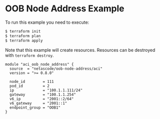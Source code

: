 <!-- BEGIN_TF_DOCS -->
# OOB Node Address Example

To run this example you need to execute:

```bash
$ terraform init
$ terraform plan
$ terraform apply
```

Note that this example will create resources. Resources can be destroyed with `terraform destroy`.

```hcl
module "aci_oob_node_address" {
  source  = "netascode/oob-node-address/aci"
  version = ">= 0.8.0"

  node_id        = 111
  pod_id         = 2
  ip             = "100.1.1.111/24"
  gateway        = "100.1.1.254"
  v6_ip          = "2001::2/64"
  v6_gateway     = "2001::1"
  endpoint_group = "OOB1"
}
```
<!-- END_TF_DOCS -->